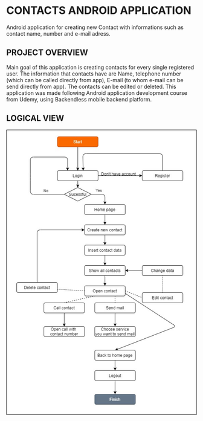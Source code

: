 # CONTACTS ANDROID APPLICATION



Android application for creating new Contact with informations such as contact name, number and e-mail adress.



## PROJECT OVERVIEW



Main goal of this application is creating contacts for every single registered user. The information that contacts have are Name, telephone number (which can be called directly from app), E-mail (to whom e-mail can be send directly from app). The contacts can be edited or deleted. 
This application was made following Android application development course from Udemy, using Backendless mobile backend platform.



## LOGICAL VIEW

<p align="center"><img src="https://raw.githubusercontent.com/d1noHot1/Contacts-App/master/LogicalView-ContactsApp.jpg"></p>









